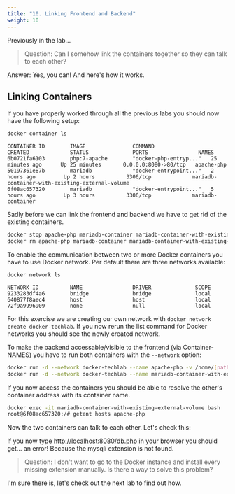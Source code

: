 ```yaml
---
title: "10. Linking Frontend and Backend"
weight: 10
---
```


Previously in the lab...

> Question: Can I somehow link the containers together so they can talk to each other?

Answer: Yes, you can! And here's how it works.

## Linking Containers

If you have properly worked through all the previous labs you should now have the following setup:

```bash
docker container ls
```

```
CONTAINER ID        IMAGE               COMMAND                  CREATED             STATUS              PORTS                NAMES
6b0721fa6103        php:7-apache        "docker-php-entryp..."   25 minutes ago      Up 25 minutes       0.0.0.0:8080->80/tcp   apache-php
50197361e87b        mariadb             "docker-entrypoint..."   2 hours ago         Up 2 hours          3306/tcp             mariadb-container-with-existing-external-volume
6f08ac657320        mariadb             "docker-entrypoint..."   5 hours ago         Up 3 hours          3306/tcp             mariadb-container
```

Sadly before we can link the frontend and backend we have to get rid of the existing containers.

```bash
docker stop apache-php mariadb-container mariadb-container-with-existing-external-volume
docker rm apache-php mariadb-container mariadb-container-with-existing-external-volume
```

To enable the communication between two or more Docker containers you have to use Docker network. Per default there are three networks available:

```bash
docker network ls
```

```
NETWORK ID          NAME                DRIVER              SCOPE
9233283df4a6        bridge              bridge              local
640877f8aec4        host                host                local
72f9a9996909        none                null                local
```

For this exercise we are creating our own network with `docker network create docker-techlab`.
If you now rerun the list command for Docker networks you should see the newly created network.

To make the backend accessable/visible to the frontend (via Container-NAMES) you have to run both containers with the `--network` option:

```bash
docker run -d --network docker-techlab --name apache-php -v /home/[path]/php-app:/var/www/html -p8080:80 php:7-apache
docker run -d --network docker-techlab --name mariadb-container-with-existing-external-volume -v volume-mariadb:/var/lib/mysql -e MYSQL_ROOT_PASSWORD=my-secret-pw mariadb
```

If you now access the containers you should be able to resolve the other's container address with its container name.

``` bash
docker exec -it mariadb-container-with-existing-external-volume bash
root@6f08ac657320:/# getent hosts apache-php
```

Now the two containers can talk to each other. Let's check this:

If you now type <http://localhost:8080/db.php> in your browser you should get... an error!
Because the mysqli extension is not found.

> Question: I don't want to go to the Docker instance and install every missing extension manually. Is there a way to solve this problem?

I'm sure there is, let's check out the next lab to find out how.

